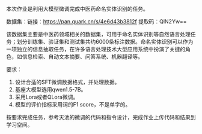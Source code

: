 本次作业是利用大模型微调完成中医药命名实体识别的任务。

数据集：链接：https://pan.quark.cn/s/4e6d43b3812f  提取码：QlN2Yw==

该数据集主要是中医药领域相关的数据集，可用于命名实体识别等自然语言处理任务；划分训练集、验证集和测试集共约6000条标注数据。命名实体识别可以作为一项独立的信息抽取任务，在许多语言处理技术大型应用系统中扮演了关键的角色，如信息检索、自动文本摘要、问答系统、机器翻译等。

要求：
1. 设计合适的SFT微调数据格式，并处理数据。
2. 基座大模型选用qwen1.5-7B。
3. 采用Lora或者QLora微调。
4. 模型的评价指标采用词的F1 score，不是单字的。

按要求完成任务，参考天池的微调的代码和指令设计，完成作业上传代码和结果到学习空间。
